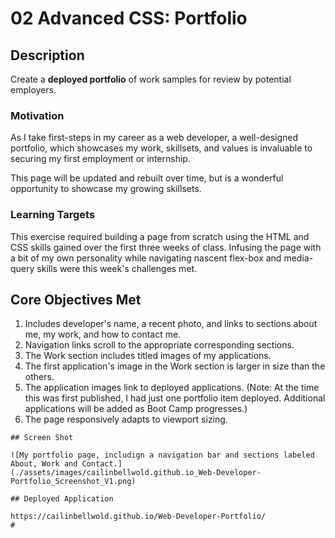 # 02 Advanced CSS: Portfolio

## Description

Create a **deployed portfolio** of work samples for review by potential employers.

### Motivation

As I take first-steps in my career as a web developer, a well-designed portfolio, which showcases my work, skillsets, and values is invaluable to securing my first employment or internship.  

This page will be updated and rebuilt over time, but is a wonderful opportunity to showcase my growing skillsets.    

### Learning Targets
This exercise required building a page from scratch using the HTML and CSS skills gained over the first three weeks of class. Infusing the page with a bit of my own personality while navigating nascent flex-box and media-query skills were this week's challenges met. 

## Core Objectives Met

1. Includes developer's name, a recent photo, and links to sections about me, my work, and how to contact me.
2. Navigation links scroll to the appropriate corresponding sections. 
3. The Work section includes titled images of my applications. 
4. The first application's image in the Work section is larger in size than the others.
5. The application images link to deployed applications. (Note: At the time this was first published, I had just one portfolio item deployed. Additional applications will be added as Boot Camp progresses.)
5. The page responsively adapts to viewport sizing. 

```
## Screen Shot

![My portfolio page, includign a navigation bar and sections labeled About, Work and Contact.](./assets/images/cailinbellwold.github.io_Web-Developer-Portfolio_Screenshot_V1.png) 

## Deployed Application

https://cailinbellwold.github.io/Web-Developer-Portfolio/
#
